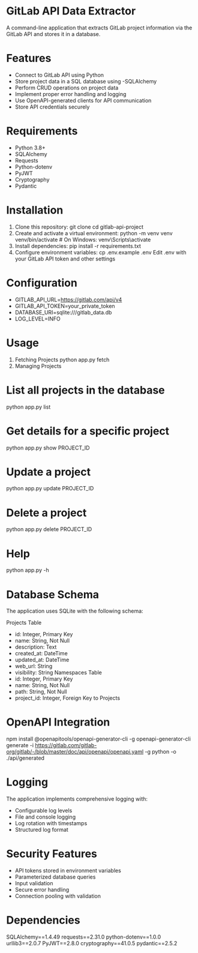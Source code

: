 # GitLab API Data Extractor
A command-line application that extracts GitLab project information via the GitLab API and stores it in a database.

# Features
- Connect to GitLab API using Python
- Store project data in a SQL database using -SQLAlchemy
- Perform CRUD operations on project data
- Implement proper error handling and logging
- Use OpenAPI-generated clients for API communication
- Store API credentials securely
# Requirements
- Python 3.8+
- SQLAlchemy
- Requests
- Python-dotenv
- PyJWT
- Cryptography
- Pydantic
# Installation
1. Clone this repository:
git clone <repository-url>
cd gitlab-api-project
2. Create and activate a virtual environment:
python -m venv venv
venv/bin/activate  # On Windows: venv\Scripts\activate
3. Install dependencies:
pip install -r requirements.txt
4. Configure environment variables:
cp .env.example .env
Edit .env with your GitLab API token and other settings
# Configuration
- GITLAB_API_URL=https://gitlab.com/api/v4
- GITLAB_API_TOKEN=your_private_token
- DATABASE_URI=sqlite:///gitlab_data.db
- LOG_LEVEL=INFO
# Usage
1. Fetching Projects
python app.py fetch
2. Managing Projects
# List all projects in the database
python app.py list

# Get details for a specific project
python app.py show PROJECT_ID

# Update a project
python app.py update PROJECT_ID

# Delete a project
python app.py delete PROJECT_ID

# Help
python app.py -h

# Database Schema
The application uses SQLite with the following schema:

Projects Table
- id: Integer, Primary Key
- name: String, Not Null
- description: Text
- created_at: DateTime
- updated_at: DateTime
- web_url: String
- visibility: String
Namespaces Table
- id: Integer, Primary Key
- name: String, Not Null
- path: String, Not Null
- project_id: Integer, Foreign Key to Projects

# OpenAPI Integration
npm install @openapitools/openapi-generator-cli -g
openapi-generator-cli generate -i https://gitlab.com/gitlab-org/gitlab/-/blob/master/doc/api/openapi/openapi.yaml -g python -o ./api/generated

# Logging
The application implements comprehensive logging with:

- Configurable log levels
- File and console logging
- Log rotation with timestamps
- Structured log format

# Security Features
- API tokens stored in environment variables
- Parameterized database queries
- Input validation
- Secure error handling
- Connection pooling with validation

# Dependencies
SQLAlchemy==1.4.49 
requests==2.31.0
python-dotenv==1.0.0
urllib3==2.0.7
PyJWT==2.8.0
cryptography==41.0.5
pydantic==2.5.2